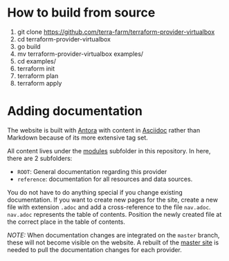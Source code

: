 # How to build from source

1. git clone https://github.com/terra-farm/terraform-provider-virtualbox
1. cd terraform-provider-virtualbox
1. go build
1. mv terraform-provider-virtualbox examples/
1. cd examples/
1. terraform init
1. terraform plan
1. terraform apply

# Adding documentation

The website is built with [Antora](https://antora.org/) with content in [Asciidoc](http://asciidoc.org/) rather than Markdown because of its more extensive tag set.

All content lives under the [modules](modules) subfolder in this repository. In here, there are 2 subfolders:

* `ROOT`: General documentation regarding this provider
* `reference`: documentation for all resources and data sources.

You do not have to do anything special if you change existing documentation. If you want to create new pages
for the site, create a new file with extension `.adoc` and add a cross-reference to the file `nav.adoc`.
`nav.adoc` represents the table of contents. Position the newly created file at the correct place in the 
table of contents.

*NOTE:* When documentation changes are integrated on the `master` branch, these will not become visible on the
website. A rebuilt of the [master site](https://github.com/terra-farm/terra-farm.github.io) is needed to pull 
the documentation changes for each provider.

